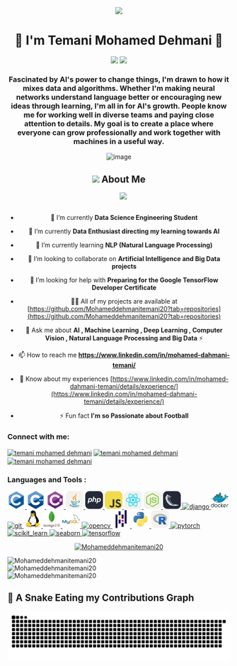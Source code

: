 <p align="center" >
<img src="https://readme-typing-svg.herokuapp.com/?lines=Hello,+World+!&center=true&size=35">
  </p> 
<h1 align="center">👋 I'm Temani Mohamed Dehmani 👋 </h1>

<div align="center">

![](https://img.shields.io/badge/Data%20Enthusiast-1d7cf2)
![](https://komarev.com/ghpvc/?username=Mohameddehmanitemani20)

<h3 align="center">Fascinated by AI's power to change things, I'm drawn to how it mixes data and algorithms. Whether I'm making neural networks understand language better or encouraging new ideas through learning, I'm all in for AI's growth. People know me for working well in diverse teams and paying close attention to details. My goal is to create a place where everyone can grow professionally and work together with machines in a useful way.</h3>

![image](https://media.bizj.us/view/img/10755766/gettyimages-802851578*900xx5000-2813-0-290.jpg)



## <picture><img src = "https://github.com/7oSkaaa/7oSkaaa/blob/main/Images/about_me.gif?raw=true" width = 50px></picture> About Me 

<picture> <img align="right" src="https://github.com/7oSkaaa/7oSkaaa/blob/main/Images/Right_Side.gif?raw=true" width = 250px></picture>

<br><br>

- 🔭 I’m currently  **Data Science Engineering Student**

- 🌱 I’m currently **Data Enthusiast directing my learning towards AI**
  
- 🔻 I’m currently learning **NLP (Natural Language Processing)**

- 👯 I’m looking to collaborate on **Artificial Intelligence and Big Data projects**

- 🤝 I’m looking for help with **Preparing for the Google TensorFlow Developer Certificate**


- 👨‍💻 All of my projects are available at [https://github.com/Mohameddehmanitemani20?tab=repositories](https://github.com/Mohameddehmanitemani20?tab=repositories)

- 💬 Ask me about **AI , Machine Learning , Deep Learning , Computer Vision , Natural Language Processing and Big Data** ⚡


- 📫 How to reach me **https://www.linkedin.com/in/mohamed-dahmani-temani/**

- 📄 Know about my experiences [https://www.linkedin.com/in/mohamed-dahmani-temani/details/experience/](https://www.linkedin.com/in/mohamed-dahmani-temani/details/experience/)
  
- ⚡ Fun fact **I'm so Passionate about Football**
  
<h3 align="left">Connect with me:</h3>
<p align="left">
<a href="https://www.linkedin.com/in/mohamed-dahmani-temani/" target="blank"><img align="center" src="https://raw.githubusercontent.com/rahuldkjain/github-profile-readme-generator/master/src/images/icons/Social/linked-in-alt.svg" alt="temani mohamed dehmani" height="30" width="40" /></a>
<a href="https://www.facebook.com/dahmoun.challouftemani.75/" target="blank"><img align="center" src="https://raw.githubusercontent.com/rahuldkjain/github-profile-readme-generator/master/src/images/icons/Social/facebook.svg" alt="temani mohamed dehmani" height="30" width="40" /></a>
<a href="https://www.instagram.com/dahmountmn/" target="blank"><img align="center" src="https://raw.githubusercontent.com/rahuldkjain/github-profile-readme-generator/master/src/images/icons/Social/instagram.svg" alt="temani mohamed dehmani" height="30" width="40" /></a>
</p>

<h3 align="left">Languages and Tools :</h3>

<p align="left"> <a href="https://www.cprogramming.com/" target="_blank" rel="noreferrer"> <img src="https://raw.githubusercontent.com/devicons/devicon/master/icons/c/c-original.svg" alt="c" width="40" height="40"/> </a> <a href="https://www.w3schools.com/cpp/" target="_blank" rel="noreferrer"> <img src="https://raw.githubusercontent.com/devicons/devicon/master/icons/cplusplus/cplusplus-original.svg" alt="cplusplus" width="40" height="40"/> </a> <a href="https://www.w3schools.com/cs/" target="_blank" rel="noreferrer"> <img src="https://raw.githubusercontent.com/devicons/devicon/master/icons/csharp/csharp-original.svg" alt="csharp" width="40" height="40"/> </a><a href="https://docs.oracle.com/en/java/" target="_blank" rel="noreferrer"> <img src="https://github.com/tandpfun/skill-icons/blob/main/icons/Java-Light.svg" alt="java" width="40" height="40"/> </a>
<a href="https://www.php.net/docs.php" target="_blank" rel="noreferrer"> <img src="https://github.com/tandpfun/skill-icons/blob/main/icons/PHP-Dark.svg" alt="php" width="40" height="40"/> </a><a href="https://developer.mozilla.org/fr/docs/Web/JavaScript" target="_blank" rel="noreferrer"> <img src="https://github.com/tandpfun/skill-icons/blob/main/icons/JavaScript.svg" alt="javasript" width="40" height="40"/> </a><a href="https://legacy.reactjs.org/docs/getting-started.html" target="_blank" rel="noreferrer"> <img src="https://github.com/tandpfun/skill-icons/blob/main/icons/React-Light.svg" alt="reactjs" width="40" height="40"/> </a> <a href="https://nodejs.org/en" target="_blank" rel="noreferrer"> <img src="https://github.com/tandpfun/skill-icons/blob/main/icons/NodeJS-Light.svg" alt="nodejs" width="40" height="40"/> </a> <a href="https://flask.palletsprojects.com/en/3.0.x/" target="_blank" rel="noreferrer"> <img src="https://github.com/tandpfun/skill-icons/blob/main/icons/Flask-Dark.svg" alt="flask" width="40" height="40"/> </a> <a href="https://www.djangoproject.com/" target="_blank" rel="noreferrer"> <img src="https://cdn.worldvectorlogo.com/logos/django.svg" alt="django" width="40" height="40"/> </a> <a href="https://www.docker.com/" target="_blank" rel="noreferrer"> <img src="https://raw.githubusercontent.com/devicons/devicon/master/icons/docker/docker-original-wordmark.svg" alt="docker" width="40" height="40"/> </a>  <a href="https://git-scm.com/" target="_blank" rel="noreferrer"> <img src="https://www.vectorlogo.zone/logos/git-scm/git-scm-icon.svg" alt="git" width="40" height="40"/> </a> <a href="https://www.linux.org/" target="_blank" rel="noreferrer"> <img src="https://raw.githubusercontent.com/devicons/devicon/master/icons/linux/linux-original.svg" alt="linux" width="40" height="40"/> </a>  <a href="https://www.mongodb.com/" target="_blank" rel="noreferrer"> <img src="https://raw.githubusercontent.com/devicons/devicon/master/icons/mongodb/mongodb-original-wordmark.svg" alt="mongodb" width="40" height="40"/> </a> <a href="https://www.mysql.com/" target="_blank" rel="noreferrer"> <img src="https://raw.githubusercontent.com/devicons/devicon/master/icons/mysql/mysql-original-wordmark.svg" alt="mysql" width="40" height="40"/> </a> <a href="https://opencv.org/" target="_blank" rel="noreferrer"> <img src="https://www.vectorlogo.zone/logos/opencv/opencv-icon.svg" alt="opencv" width="40" height="40"/> </a> <a href="https://pandas.pydata.org/" target="_blank" rel="noreferrer"> <img src="https://raw.githubusercontent.com/devicons/devicon/2ae2a900d2f041da66e950e4d48052658d850630/icons/pandas/pandas-original.svg" alt="pandas" width="40" height="40"/> </a> <a href="https://www.python.org" target="_blank" rel="noreferrer"> <img src="https://raw.githubusercontent.com/devicons/devicon/master/icons/python/python-original.svg" alt="python" width="40" height="40"/> </a> <a href="https://www.r-project.org/other-docs.html" target="_blank" rel="noreferrer"> <img src="https://github.com/tandpfun/skill-icons/blob/main/icons/R-Light.svg" alt="R" width="40" height="40"/> </a>
<a href="https://pytorch.org/" target="_blank" rel="noreferrer"> <img src="https://www.vectorlogo.zone/logos/pytorch/pytorch-icon.svg" alt="pytorch" width="40" height="40"/> </a> <a href="https://scikit-learn.org/" target="_blank" rel="noreferrer"> <img src="https://upload.wikimedia.org/wikipedia/commons/0/05/Scikit_learn_logo_small.svg" alt="scikit_learn" width="40" height="40"/> </a> <a href="https://seaborn.pydata.org/" target="_blank" rel="noreferrer"> <img src="https://seaborn.pydata.org/_images/logo-mark-lightbg.svg" alt="seaborn" width="40" height="40"/> </a> <a href="https://www.tensorflow.org" target="_blank" rel="noreferrer"> <img src="https://www.vectorlogo.zone/logos/tensorflow/tensorflow-icon.svg" alt="tensorflow" width="40" height="40"/> </a>
 
 </p>

<p align="center"> <a href="https://github.com/ryo-ma/github-profile-trophy"><img src="https://github-profile-trophy.vercel.app/?username=Mohameddehmanitemani20&theme=onedark&row=2&column=3" alt="Mohameddehmanitemani20" /></a> </p>
</div>

<img  src="https://github-readme-stats.vercel.app/api/top-langs?username=Mohameddehmanitemani20&show_icons=true&locale=en&layout=compact&theme=react&border_color=61dafb&hide_border=true" alt="Mohameddehmanitemani20" />

<br/>

<img class="center" src="https://github-readme-stats.vercel.app/api?username=Mohameddehmanitemani20&show_icons=true&theme=react&border_color=61dafb&hide_border=true" alt="Mohameddehmanitemani20" />


<br/>

<img class="center" src="https://github-readme-streak-stats.herokuapp.com/?user=Mohameddehmanitemani20&theme=react&border=61dafb&hide_border=true" alt="Mohameddehmanitemani20" />

<br/>


## 🐍 A Snake Eating my Contributions Graph
	
<p align = "center">
	<img src = "https://github.com/7oSkaaa/7oSkaaa/blob/output/github-contribution-grid-snake.svg?" alt = "Snake Game"/>
</p>



